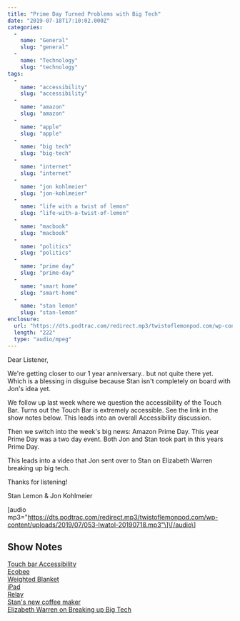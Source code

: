 ```yaml
---
title: "Prime Day Turned Problems with Big Tech"
date: "2019-07-18T17:10:02.000Z"
categories: 
  - 
    name: "General"
    slug: "general"
  - 
    name: "Technology"
    slug: "technology"
tags: 
  - 
    name: "accessibility"
    slug: "accessibility"
  - 
    name: "amazon"
    slug: "amazon"
  - 
    name: "apple"
    slug: "apple"
  - 
    name: "big tech"
    slug: "big-tech"
  - 
    name: "internet"
    slug: "internet"
  - 
    name: "jon kohlmeier"
    slug: "jon-kohlmeier"
  - 
    name: "life with a twist of lemon"
    slug: "life-with-a-twist-of-lemon"
  - 
    name: "macbook"
    slug: "macbook"
  - 
    name: "politics"
    slug: "politics"
  - 
    name: "prime day"
    slug: "prime-day"
  - 
    name: "smart home"
    slug: "smart-home"
  - 
    name: "stan lemon"
    slug: "stan-lemon"
enclosure: 
  url: "https://dts.podtrac.com/redirect.mp3/twistoflemonpod.com/wp-content/uploads/2019/07/053-lwatol-20190718.mp3"
  length: "222"
  type: "audio/mpeg"
---
```


Dear Listener,

We're getting closer to our 1 year anniversary.. but not quite there yet. Which is a blessing in disguise because Stan isn't completely on board with Jon's idea yet.

We follow up last week where we question the accessibility of the Touch Bar. Turns out the Touch Bar is extremely accessible. See the link in the show notes below. This leads into an overall Accessibility discussion.

Then we switch into the week's big news: Amazon Prime Day. This year Prime Day was a two day event. Both Jon and Stan took part in this years Prime Day.

This leads into a video that Jon sent over to Stan on Elizabeth Warren breaking up big tech.

Thanks for listening!

Stan Lemon & Jon Kohlmeier

\[audio mp3="https://dts.podtrac.com/redirect.mp3/twistoflemonpod.com/wp-content/uploads/2019/07/053-lwatol-20190718.mp3"\]\[/audio\]

## Show Notes

[Touch bar Accessibility  
](https://support.apple.com/en-us/HT207258)[Ecobee](https://amzn.to/2SnwgxW)  
[Weighted Blanket  
](https://www.amazon.com/gp/product/B07K4432BH/ref=ppx_yo_dt_b_asin_title_o02_s00?ie=UTF8&psc=1)[iPad](https://amzn.to/2Y9Pmgq)  
[Relay](https://amzn.to/2YgpEqi)  
[Stan's new coffee maker](https://amzn.to/2JP6IWv)  
[Elizabeth Warren on Breaking up Big Tech](https://www.cnn.com/videos/politics/2019/04/23/elizabeth-warren-amazon-google-big-tech-break-up-town-hall-vpx.cnn?fbclid=IwAR1gmDcfcUilj9Rcxe2qrD8_01MElB57DfrBpkHkOOr_ZGByFJ9LQt7SrgU)
